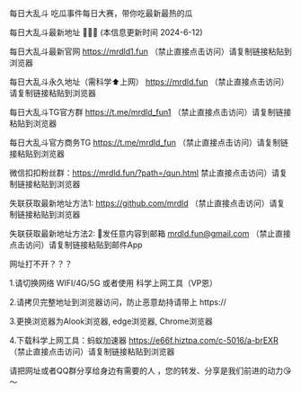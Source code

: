 每日大乱斗 吃瓜事件每日大赛，带你吃最新最热的瓜 

每日大乱斗最新地址 🍉🍉🍉 (本信息更新时间 2024-6-12)

每日大乱斗最新官网 https://mrdld1.fun （禁止直接点击访问）请复制链接粘贴到浏览器

每日大乱斗永久地址（需科学⬆️上网） https://mrdld.fun （禁止直接点击访问）请复制链接粘贴到浏览器

每日大乱斗TG官方群 https://t.me/mrdld_fun1 （禁止直接点击访问）请复制链接粘贴到浏览器

每日大乱斗官方商务TG https://t.me/mrdld_fun （禁止直接点击访问）请复制链接粘贴到浏览器

微信扣扣粉丝群：https://mrdld.fun/?path=/qun.html  禁止直接点击访问）请复制链接粘贴到浏览器

失联获取最新地址方法1: https://github.com/mrdld （禁止直接点击访问）请复制链接粘贴到浏览器

失联获取最新地址方法2: 📧发任意内容到邮箱 mrdld.fun@gmail.com （禁止直接点击访问）请复制链接粘贴到邮件App

网址打不开？？？

1.请切换网络 WIFI/4G/5G 或者使用 科学上网工具（VP恩）

2.请拷贝完整地址到浏览器访问，防止恶意劫持请带上 https://

3.更换浏览器为Alook浏览器, edge浏览器, Chrome浏览器

4.下载科学上网工具：蚂蚁加速器 https://e66f.hiztpa.com/c-5016/a-brEXR （禁止直接点击访问）请复制链接粘贴到浏览器

请把网址或者QQ群分享给身边有需要的人 ，您的转发、分享是我们前进的动力😘～
